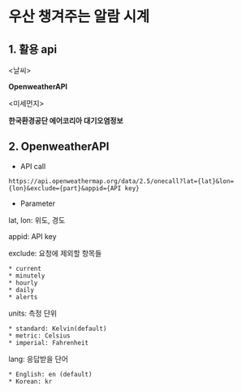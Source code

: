 # 우산 챙겨주는 알람 시계



## 1. 활용 api

<날씨>

**OpenweatherAPI**



<미세먼지>

**한국환경공단 에어코리아 대기오염정보**



## 2. OpenweatherAPI

* API call

```
https://api.openweathermap.org/data/2.5/onecall?lat={lat}&lon={lon}&exclude={part}&appid={API key}
```



* Parameter

lat, lon: 위도, 경도

appid: API key

exclude: 요청에 제외할 항목들

```
* current
* minutely
* hourly
* daily
* alerts
```

units: 측정 단위

```
* standard: Kelvin(default)
* metric: Celsius
* imperial: Fahrenheit
```

lang: 응답받을 단어

```
* English: en (default)
* Korean: kr
```







